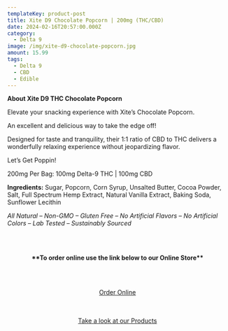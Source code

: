 ```yaml
---
templateKey: product-post
title: Xite D9 Chocolate Popcorn | 200mg (THC/CBD)
date: 2024-02-16T20:57:00.000Z
category:
  - Delta 9
image: /img/xite-d9-chocolate-popcorn.jpg
amount: 15.99
tags:
  - Delta 9
  - CBD
  - Edible
---
```

**About Xite D9 THC Chocolate Popcorn**

Elevate your snacking experience with Xite’s Chocolate Popcorn.

An excellent and delicious way to take the edge off!

Designed for taste and tranquility, their 1:1 ratio of CBD to THC delivers a wonderfully relaxing experience without jeopardizing flavor.

Let’s Get Poppin!

200mg Per Bag: 100mg Delta-9 THC | 100mg CBD

**Ingredients:** Sugar, Popcorn, Corn Syrup, Unsalted Butter, Cocoa Powder, Salt, Full Spectrum Hemp Extract, Natural Vanilla Extract, Baking Soda, Sunflower Lecithin

*All Natural – Non-GMO – Gluten Free – No Artificial Flavors – No Artificial Colors – Lab Tested – Sustainably Sourced*

<br><br>

<Center>

**\*\*To order online use the link below to our Online Store\*\***

<br><br>

<Center><a class="link-view-more-products" target="_blank" href="https://capitalcbd.shop/product/xite-chocolate-popcorn-d9cbd/">Order Online</a></

<br><br><br>

<Center><a class="link-view-more-products" target="_blank" href="https://capitalamericanshaman.com/products">Take a look at our Products</a></Center>

<br><br>